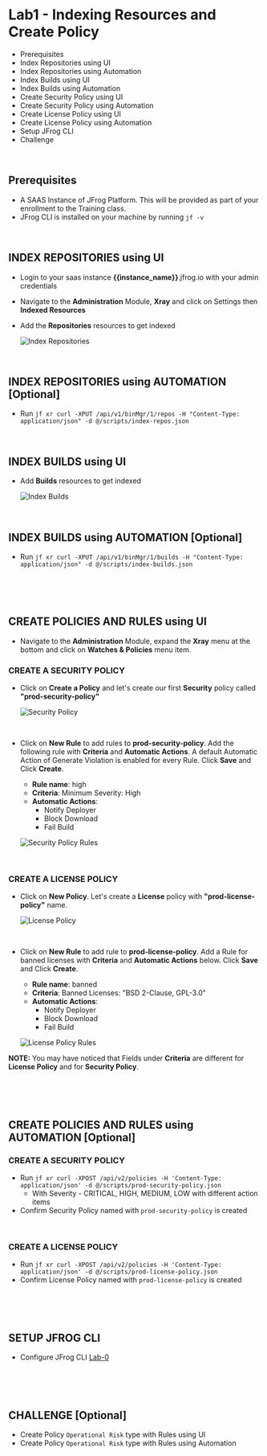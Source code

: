# Lab1 - Indexing Resources and Create Policy
- Prerequisites
- Index Repositories using UI 
- Index Repositories using Automation
- Index Builds using UI
- Index Builds using Automation
- Create Security Policy using UI
- Create Security Policy using Automation
- Create License Policy using UI
- Create License Policy using Automation
- Setup JFrog CLI
- Challenge 

<br/>

## Prerequisites
- A SAAS Instance of JFrog Platform. This will be provided as part of your enrollment to the Training class.
- JFrog CLI is installed on your machine by running `jf -v`

<br/>

## INDEX REPOSITORIES using UI

- Login to your saas instance **{{instance_name}}**.jfrog.io with  your admin credentials

- Navigate to the **Administration** Module, **Xray** and click on Settings then **Indexed Resources**

- Add the **Repositories** resources to get indexed

  ![Index Repositories](images/1-1.gif)

<br/>

## INDEX REPOSITORIES using AUTOMATION [Optional]
- Run ``jf xr curl -XPUT /api/v1/binMgr/1/repos -H "Content-Type: application/json" -d @/scripts/index-repos.json``

<br/> 

## INDEX BUILDS using UI
- Add **Builds** resources to get indexed
  
  ![Index Builds](images/1-2.gif)

<br/>

## INDEX BUILDS using AUTOMATION [Optional]
- Run ``jf xr curl -XPUT /api/v1/binMgr/1/builds -H "Content-Type: application/json" -d @/scripts/index-builds.json``

<br/>
<br/>
<br/>

## CREATE POLICIES AND RULES using UI

- Navigate to the **Administration** Module, expand the **Xray** menu at the bottom and click on **Watches & Policies** menu item. 

### CREATE A SECURITY POLICY
- Click on **Create a Policy** and let's create our first **Security** policy called **"prod-security-policy"**
  
  ![Security Policy](images/1-3.gif)

<br/>

- Click on **New Rule** to add rules to **prod-security-policy**. Add the following rule with **Criteria** and **Automatic Actions**. A default Automatic Action of Generate Violation is enabled for every Rule. Click **Save** and Click **Create**.
  * **Rule name**: high
  * **Criteria**: Minimum Severity: High
  * **Automatic Actions**: 
    * Notify Deployer
    * Block Download 
    * Fail Build
  
  ![Security Policy Rules](images/1-4.gif)

<br/>

### CREATE A LICENSE POLICY
- Click on **New Policy**. Let's create a **License** policy with **"prod-license-policy"** name.
 
  ![License Policy](images/1-5.gif)

<br/>

- Click on **New Rule** to add rule to **prod-license-policy**. Add a Rule for banned licenses with **Criteria** and **Automatic Actions** below. Click **Save** and Click **Create**.
  * **Rule name**: banned
  * **Criteria**: Banned Licenses: "BSD 2-Clause, GPL-3.0"
  * **Automatic Actions**:
    * Notify Deployer
    * Block Download
    * Fail Build
  
  ![License Policy Rules](images/1-6.gif)
  
**NOTE:** You may have noticed that Fields under **Criteria** are different for **License Policy** and for **Security Policy**.  

<br/>
<br/>
<br/>

## CREATE POLICIES AND RULES using AUTOMATION [Optional]
### CREATE A SECURITY POLICY
- Run ``jf xr curl -XPOST /api/v2/policies -H 'Content-Type: application/json' -d @/scripts/prod-security-policy.json``
  - With Severity - CRITICAL, HIGH, MEDIUM, LOW with different action items
- Confirm Security Policy named with ``prod-security-policy`` is created

<br/>

### CREATE A LICENSE POLICY
- Run ``jf xr curl -XPOST /api/v2/policies -H 'Content-Type: application/json' -d @/scripts/prod-license-policy.json``
- Confirm License Policy named with ``prod-license-policy`` is created

<br/>
<br/>
<br/>


## SETUP JFROG CLI
- Configure JFrog CLI [Lab-0](https://github.com/jfrog/SwampUp2022/tree/main/SUP003-Intro_to_DevSecOps_with_JFrog_Xray/lab-0#lab-0---configure-jfrog-cli)

<br/>
<br/>
<br/>

## CHALLENGE  [Optional]
- Create Policy `Operational Risk` type with Rules using UI
- Create Policy `Operational Risk` type with Rules using Automation



